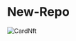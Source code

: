 # New-Repo
![CardNft](https://github.com/akashramj/New-Repo/assets/133746242/d2d6feac-45ff-4178-8f41-9e860e3a9f82)

